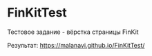 # FinKitTest
 Тестовое задание - вёрстка страницы FinKit

Результат: https://malanavi.github.io/FinKitTest/
